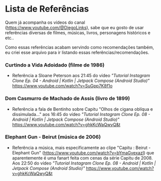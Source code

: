 # Lista de Referências

Quem já acompanha os vídeos do canal (https://www.youtube.com/@DiegoLinks), sabe que eu gosto de usar referências diversas de filmes, músicas, livros, personagens históricos e etc..

Como essas referências acabam servindo como recomendações também, eu criei esse arquivo para ir listando essas referências/recomendações.

### Curtindo a Vida Adoidado (filme de 1986)
- Referência a Sloane Peterson aos 21:45 do vídeo _"Tutorial Instagram Clone Ep. 04 - Android | Kotlin | Jetpack Compose (Android Studio)"_ https://www.youtube.com/watch?v=SuGpp7K8f1o

### Dom Casmurro de Machado de Assis (livro de 1899)
- Referência a fala de Bentinho sobre Capitu "Olhos de cigana oblíqua e dissimulada..." aos 16:45 do vídeo _"Tutorial Instagram Clone Ep. 08 - Android | Kotlin | Jetpack Compose (Android Studio)"_ https://www.youtube.com/watch?v=ghkKcWaQwyQ&t

### Elephant Gun - Beirut (música de 2006)
- Referência a música, mais especificamente ao clipe "Capitu : Beirut - Elephant Gun" (https://www.youtube.com/watch?v=bYmaGvexazI) que aparentemente é uma fanart feita com cenas da série Capitu de 2008. Aos 22:50 do vídeo _"Tutorial Instagram Clone Ep. 08 - Android | Kotlin | Jetpack Compose (Android Studio)"_ https://www.youtube.com/watch?v=ghkKcWaQwyQ&t

